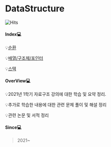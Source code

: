 # DataStructure

![Hits](https://hits.seeyoufarm.com/api/count/incr/badge.svg?url=https%3A%2F%2Fgithub.com%2FCycrypto%2FDataStructure&count_bg=%2379C83D&title_bg=%23555555&icon=&icon_color=%23E7E7E7&title=hits&edge_flat=false)

#### Index:computer:

:bulb:[순환](https://github.com/Cycrypto/DataStructure/tree/master/2%EC%9E%A5)

:bulb:[배열/구조체/포인터](https://github.com/Cycrypto/DataStructure/tree/master/3%EC%9E%A5)

:bulb:[스택](https://github.com/Cycrypto/DataStructure/tree/master/4%EC%9E%A5)



#### OverView:computer:

:bulb:2021년 1학기 자료구조 강의에 대한 학습 및 요약 정리.

:bulb:추가로 학습한 내용에 대한 관련 문제 풀이 및 해설 정리

:bulb:관련 논문 및 서적 정리



#### Since:computer:

> 2021~
